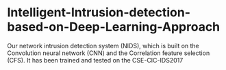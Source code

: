# Intelligent-Intrusion-detection-based-on-Deep-Learning-Approach
Our network intrusion detection system (NIDS), which is built on the Convolution neural network (CNN) and the Correlation feature selection (CFS). It has been trained and tested on the CSE-CIC-IDS2017
